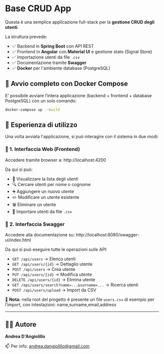 # Base CRUD App

Questa è una semplice applicazione full-stack per la **gestione CRUD degli utenti**.

La struttura prevede:

- ✅ Backend in **Spring Boot** con API REST
- ✅ Frontend in **Angular** con **Material UI** e gestione stato (Signal Store)
- ✅ Importazione utenti da file `.csv`
- ✅ Documentazione tramite **Swagger**
- ✅ **Docker** per l'ambiente database (PostgreSQL)

## 🐳 Avvio completo con Docker Compose

E' possibile avviare l’intera applicazione (backend + frontend + database PostgreSQL) con un solo comando:

```bash
docker-compose up --build
```

## 🧭 Esperienza di utilizzo

Una volta avviata l'applicazione, si può interagire con il sistema in due modi:

### 🔹 1. Interfaccia Web (Frontend)

Accedere tramite browser a: http://localhost:4200


Da qui si può:
- 👀 Visualizzare la lista degli utenti
- 🔍 Cercare utenti per nome o cognome
- ➕ Aggiungere un nuovo utente
- ✏️ Modificare un utente esistente
- 🗑️ Eliminare un utente
- 📁 Importare utenti da file `.csv`

### 🔹 2. Interfaccia Swagger

Accedere alla documentazione su: http://localhost:8080/swagger-ui/index.html


Da qui si può eseguire tutte le operazioni sulle API:

- `GET /api/users` → Elenco utenti
- `GET /api/users/{id}` → Dettaglio utente
- `POST /api/users` → Crea utente
- `PUT /api/users/{id}` → Modifica utente
- `DELETE /api/users/{id}` → Elimina utente
- `GET /api/users/search?name=...&surname=...` → Ricerca utenti
- `POST /api/users/upload` → Import da CSV

📎 **Nota:** nella root del progetto è presente un file `users.csv` di esempio per l’import, con intestazioni: name,surname,email,address

---

## 👨‍💻 Autore

**Andrea D'Angiolillo**

📫 Per info: [andrea.dangiolillo@gmail.com](mailto:andrea.dangiolillo@gmail.com)
